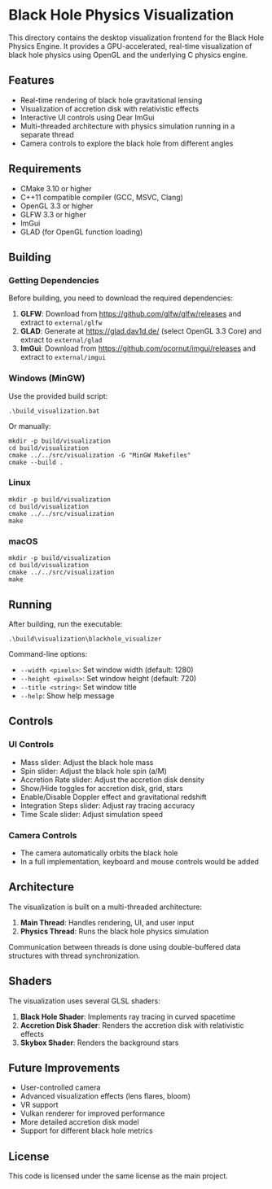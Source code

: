 # Black Hole Physics Visualization

This directory contains the desktop visualization frontend for the Black Hole Physics Engine. It provides a GPU-accelerated, real-time visualization of black hole physics using OpenGL and the underlying C physics engine.

## Features

- Real-time rendering of black hole gravitational lensing
- Visualization of accretion disk with relativistic effects
- Interactive UI controls using Dear ImGui
- Multi-threaded architecture with physics simulation running in a separate thread
- Camera controls to explore the black hole from different angles

## Requirements

- CMake 3.10 or higher
- C++11 compatible compiler (GCC, MSVC, Clang)
- OpenGL 3.3 or higher
- GLFW 3.3 or higher
- ImGui
- GLAD (for OpenGL function loading)

## Building

### Getting Dependencies

Before building, you need to download the required dependencies:

1. **GLFW**: Download from https://github.com/glfw/glfw/releases and extract to `external/glfw`
2. **GLAD**: Generate at https://glad.dav1d.de/ (select OpenGL 3.3 Core) and extract to `external/glad`
3. **ImGui**: Download from https://github.com/ocornut/imgui/releases and extract to `external/imgui`

### Windows (MinGW)

Use the provided build script:

```
.\build_visualization.bat
```

Or manually:

```
mkdir -p build/visualization
cd build/visualization
cmake ../../src/visualization -G "MinGW Makefiles"
cmake --build .
```

### Linux

```
mkdir -p build/visualization
cd build/visualization
cmake ../../src/visualization
make
```

### macOS

```
mkdir -p build/visualization
cd build/visualization
cmake ../../src/visualization
make
```

## Running

After building, run the executable:

```
.\build\visualization\blackhole_visualizer
```

Command-line options:
- `--width <pixels>`: Set window width (default: 1280)
- `--height <pixels>`: Set window height (default: 720)
- `--title <string>`: Set window title
- `--help`: Show help message

## Controls

### UI Controls
- Mass slider: Adjust the black hole mass
- Spin slider: Adjust the black hole spin (a/M)
- Accretion Rate slider: Adjust the accretion disk density
- Show/Hide toggles for accretion disk, grid, stars
- Enable/Disable Doppler effect and gravitational redshift
- Integration Steps slider: Adjust ray tracing accuracy
- Time Scale slider: Adjust simulation speed

### Camera Controls
- The camera automatically orbits the black hole
- In a full implementation, keyboard and mouse controls would be added

## Architecture

The visualization is built on a multi-threaded architecture:

1. **Main Thread**: Handles rendering, UI, and user input
2. **Physics Thread**: Runs the black hole physics simulation

Communication between threads is done using double-buffered data structures with thread synchronization.

## Shaders

The visualization uses several GLSL shaders:

1. **Black Hole Shader**: Implements ray tracing in curved spacetime
2. **Accretion Disk Shader**: Renders the accretion disk with relativistic effects
3. **Skybox Shader**: Renders the background stars

## Future Improvements

- User-controlled camera
- Advanced visualization effects (lens flares, bloom)
- VR support
- Vulkan renderer for improved performance
- More detailed accretion disk model
- Support for different black hole metrics

## License

This code is licensed under the same license as the main project. 